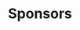 ---
title: Sponsors
attrs:
  class: sponsors
  id: sponsors
image_dir: sponsors
row_size: 4
images:
- file: ieeecis.png
- file: ieeehyd.png
- file: ieeegrss.png
- file: mjcet.png
- file: ieee-ic.png
---